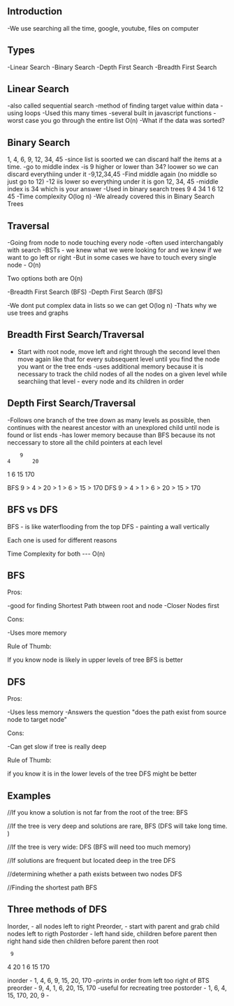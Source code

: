 ## Introduction
-We use searching all the time, google, youtube, files on computer

## Types
-Linear Search
-Binary Search
-Depth First Search
-Breadth First Search

## Linear Search
-also called sequential search
-method of finding target value within data
-using loops
-Used this many times
-several built in javascript functions
-worst case you go through the entire list O(n)
-What if the data was sorted?

## Binary Search
1, 4, 6, 9, 12, 34, 45
-since list is soorted we can discard half the items at a time.
-go to middle index
-is 9 higher or lower than 34? loower so we can discard everythiing under it
-9,12,34,45
-Find middle again (no middle so just go to 12)
-12 iis lower so everything under it is gon
12, 34, 45
-middle index is 34 which is your answer
-Used in binary search trees
          9
      4      34
    1  6    12 45
-Time complexity O(log n)
-We already covered this in Binary Search Trees

## Traversal
-Going from node to node touching every node
-often used interchangably with search
-BSTs - we knew what we were looking for and we knew if we want to go left or right
-But in some cases we have to touch every single node - O(n)

Two options both are O(n)

-Breadth First Search (BFS)
-Depth First Search (BFS)

-We dont put complex data in lists so we can get O(log n)
-Thats why we use trees and graphs

## Breadth First Search/Traversal
- Start with root node, move left and right through the second level then move again like that for every subsequent level until you find the node you want or the tree ends
-uses additional memory because it is necessary to track the child nodes of all the nodes on a given level while searchiing that level - every node and its children in order

## Depth First Search/Traversal
-Follows one branch of the tree down as many levels as possible, then continues with the nearest ancestor with an unexplored child until node is found or list ends
-has lower memory because than BFS because its not neccessary to store all the child pointers at each level

        9
    4       20
  1   6   15  170

  BFS 9 > 4 > 20 > 1 > 6 > 15 > 170
  DFS 9 > 4 > 1 > 6 > 20 > 15 > 170 

  ## BFS vs DFS

  BFS - is like waterflooding from the top
  DFS - painting a wall vertically

  Each one is used for different reasons

  Time Complexity for both --- O(n)

  ## BFS 
  
  Pros:

  -good for finding Shortest Path btween root and node
  -Closer Nodes first

  Cons:

  -Uses more memory

  Rule of Thumb:

  If you know node is likely in upper levels of tree BFS is better

  ## DFS

  Pros:

  -Uses less memory
  -Answers the question "does the path exist from source node to target node"

  Cons:

  -Can get slow if tree is really deep
 
  Rule of Thumb:

  if you know it is in the lower levels of the tree DFS might be better

  ## Examples

//If you know a solution is not far from the root of the tree:
BFS

//If the tree is very deep and solutions are rare, 
BFS (DFS will take long time. )

//If the tree is very wide:
DFS (BFS will need too much memory)

//If solutions are frequent but located deep in the tree
DFS

//determining whether a path exists between two nodes
DFS

//Finding the shortest path
BFS

## Three methods of DFS
Inorder, - all nodes left to right
Preorder, - start with parent and grab child nodes left to rigth
Postorder - left hand side, chiildren before parent then right hand side then children before parent then root

     9
  4     20
1   6 15  170

  inorder - 1, 4, 6, 9, 15, 20, 170 -prints in order from left too right of BTS
  preorder - 9, 4, 1, 6, 20, 15, 170 -useful for recreating tree
  postorder - 1, 6, 4, 15, 170, 20, 9 - 